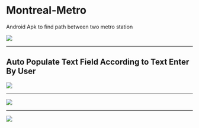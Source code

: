 # Montreal-Metro
Android Apk to find path between two metro station

<img src="./images/FinalProject01.jpg">
<hr>
<h2>Auto Populate Text Field According to Text Enter By User</h2>
<img src="./images/FinalProject02.jpg">
<hr>
<img src="./images/FinalProject03.jpg">
<hr>
<img src="./images/FinalProject04.jpg">

